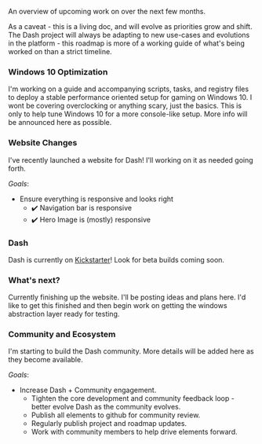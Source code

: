 An overview of upcoming work on over the next few months.

As a caveat - this is a living doc, and will evolve as priorities grow and shift. The Dash project will always be adapting to new use-cases and evolutions in the platform - this roadmap is more of a working guide of what's being worked on than a strict timeline.

### Windows 10 Optimization

I'm working on a guide and accompanying scripts, tasks, and registry files to deploy a stable performance oriented setup for gaming on Windows 10. I wont be covering overclocking or anything scary, just the basics. This is only to help tune Windows 10 for a more console-like setup. More info will be announced here as possible.

### Website Changes

I've recently launched a website for Dash! I'll working on it as needed going forth.

*Goals*:

- Ensure everything is responsive and looks right
  - ✔️ Navigation bar is responsive
  - ✔️ Hero Image is (mostly) responsive

### Dash

Dash is currently on [Kickstarter](https://www.kickstarter.com/projects/2050460584/dash?ref=7f05s1)! Look for beta builds coming soon.

### What's next?

Currently finishing up the website. I'll be posting ideas and plans here. I'd like to get this finished and then begin work on getting the windows abstraction layer ready for testing.


### Community and Ecosystem

I'm starting to build the Dash community. More details will be added here as they become available.

*Goals*:

- Increase Dash + Community engagement.
  - Tighten the core development and community feedback loop - better evolve Dash as the community evolves.
  - Publish all elements to github for community review.
  - Regularly publish project and roadmap updates.
  - Work with community members to help drive elements forward.
